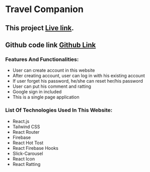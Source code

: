 # Travel Companion

## This project [Live link](https://tourist-guide-ae9d0.web.app/).

## Github code link [Github Link](https://github.com/saddamhosan/tourist-guide)

### Features And Functionalities:

- User can create account in this website
- After creating account, user can log in with his existing account
- If user forget his password, he/she can reset her/his password
- User can put his comment and ratting
- Google sign in included
- This is a single page application

### List Of Technologies Used In This Website:

- React.js
- Tailwind CSS
- React Router
- Firebase
- React Hot Tost
- React Firebase Hooks
- Slick-Carousel
- React Icon
- React Ratting
